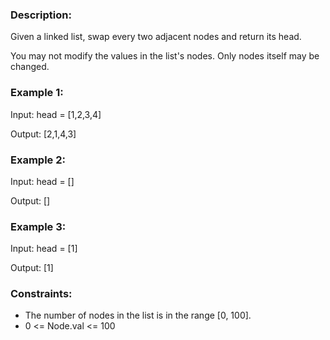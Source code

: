### Description:

Given a linked list, swap every two adjacent nodes and return its head.

You may not modify the values in the list's nodes. Only nodes itself may be changed.

 

### Example 1:

Input: head = [1,2,3,4]

Output: [2,1,4,3]

### Example 2:

Input: head = []

Output: []

### Example 3:

Input: head = [1]

Output: [1]
 


### Constraints:

- The number of nodes in the list is in the range [0, 100].
- 0 <= Node.val <= 100